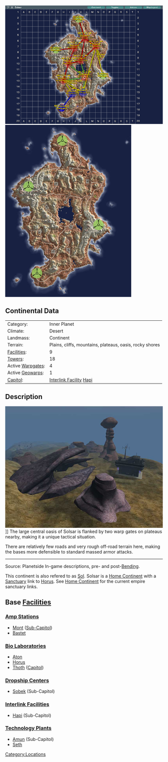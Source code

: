 ![](../images/SolsarMap.jpg "fig:SolsarMap.jpg")
![](../images/Solsar_Terrain.jpg "fig:Solsar_Terrain.jpg")

## Continental Data

|                                  |                                                                                 |
| -------------------------------- | ------------------------------------------------------------------------------- |
| Category:                        | Inner Planet                                                                    |
| Climate:                         | Desert                                                                          |
| Landmass:                        | Continent                                                                       |
| Terrain:                         | Plains, cliffs, mountains, plateaus, oasis, rocky shores                        |
| [Facilities](Facilities.md):     | 9                                                                               |
| [Towers](Towers.md):             | 18                                                                              |
| Active [Warpgates](Warpgate.md): | 4                                                                               |
| Active [Geowarps](Geowarp.md):   | 1                                                                               |
| [Capitol](Capitol.md):           | [Interlink Facility](../terminology/Interlink.md) [Hapi](../facilities/Hapi.md) |

## Description

![](../images/Rockswarpgate.jpg "fig:Rockswarpgate.jpg")\]\] The large central
oasis of Solsar is flanked by two warp gates on plateaus nearby, making
it a unique tactical situation.

There are relatively few roads and very rough off-road terrain here,
making the bases more defensible to standard massed armor attacks.

---

Source: Planetside In-game descriptions, pre- and
post-[Bending](Bending.md).

This continent is also refered to as
[Sol](../terminology/Acronyms_and_Slang.md). Solsar is a [Home
Continent](Home_Continent.md) with a
[Sanctuary](Sanctuary.md) link to [Horus](Horus.md). See
[Home Continent](Home_Continent.md) for the current empire
sanctuary links.

## Base [Facilities](Facilities.md)

### [Amp Stations](Amp_Station.md)

- [Mont](../facilities/Mont.md) ([Sub-Capitol](Sub-Capitol.md))
- [Bastet](../facilities/Bastet.md)

### [Bio Laboratories](Bio_Laboratories.md)

- [Aton](../facilities/Aton.md)
- [Horus](Horus.md)
- [Thoth](../facilities/Thoth.md) ([Capitol](Capitol.md))

### [Dropship Centers](Dropship_Center.md)

- [Sobek](../facilities/Sobek.md) (Sub-Capitol)

### [Interlink Facilities](Interlink_Facilities.md)

- [Hapi](../facilities/Hapi.md) (Sub-Capitol)

### [Technology Plants](Technology_Plant.md)

- [Amun](../facilities/Amun.md) (Sub-Capitol)
- [Seth](../facilities/Seth.md)

[Category:Locations](Category:Locations.md)
